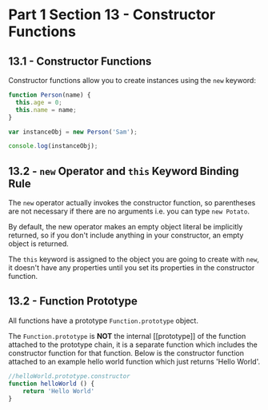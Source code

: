 # Part 1 Section 13 - Constructor Functions

## 13.1 - Constructor Functions 

Constructor functions allow you to create instances using the `new` keyword: 

```javascript
function Person(name) {
  this.age = 0;
  this.name = name;
}

var instanceObj = new Person('Sam');

console.log(instanceObj);
```



## 13.2 - `new` Operator and `this` Keyword Binding Rule

The `new` operator actually invokes the constructor function, so parentheses are not necessary if there are no arguments i.e. you can type `new Potato`. 

By default, the new operator makes an empty object literal be implicitly returned, so if you don't include anything in your constructor, an empty object is returned. 

The `this` keyword is assigned to the object you are going to create with `new`, it doesn't have any properties until you set its properties in the constructor function. 

## 13.2 - Function Prototype 

All functions have a prototype `Function.prototype` object. 

The `Function.prototype` is **NOT** the internal [[prototype]] of the function attached to the prototype chain, it is a separate function which includes the constructor function for that function. Below is the constructor function attached to an example hello world function which just returns 'Hello World'.

```javascript
//helloWorld.prototype.constructor 
function helloWorld () {
	return 'Hello World'
}
```

